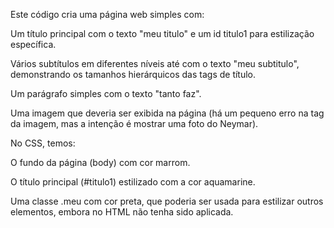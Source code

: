 Este código cria uma página web simples com:

Um título principal com o texto "meu titulo" e um id titulo1 para estilização específica.

Vários subtítulos em diferentes níveis até com o texto "meu subtitulo", demonstrando os tamanhos hierárquicos das tags de título.

Um parágrafo simples com o texto "tanto faz".

Uma imagem que deveria ser exibida na página (há um pequeno erro na tag da imagem, mas a intenção é mostrar uma foto do Neymar).

No CSS, temos:

O fundo da página (body) com cor marrom.

O título principal (#titulo1) estilizado com a cor aquamarine.

Uma classe .meu com cor preta, que poderia ser usada para estilizar outros elementos, embora no HTML não tenha sido aplicada.
